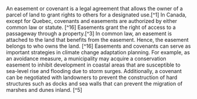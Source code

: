An easement or covenant is a legal agreement that allows the owner of a parcel of land to grant rights to others for a designated use.[^1] In Canada, except for Quebec, covenants and easements are authorized by either common law or statute. [^16] Easements grant the right of access to a passageway through a property.[^3] In common law, an easement is attached to the land that benefits from the easement. Hence, the easement belongs to who owns the land. [^16] Easements and covenants can serve as important strategies in climate change adaptation planning. For example, as an avoidance measure, a municipality may acquire a conservation easement to inhibit development in coastal areas that are susceptible to sea-level rise and flooding due to storm surges. Additionally, a covenant can be negotiated with landowners to prevent the construction of hard structures such as docks and sea walls that can prevent the migration of marshes and dunes inland. [^5]